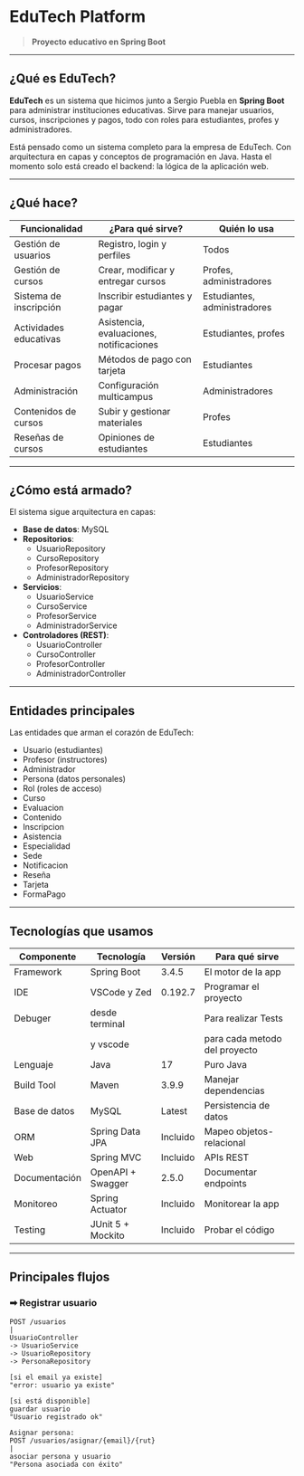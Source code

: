 #  EduTech Platform

> **Proyecto educativo en Spring Boot**

---

##  ¿Qué es EduTech?

**EduTech** es un sistema que hicimos junto a Sergio Puebla en **Spring Boot** para administrar instituciones educativas. Sirve para manejar usuarios, cursos, inscripciones y pagos, todo con roles para estudiantes, profes y administradores.  

Está pensado como un sistema completo para la empresa de EduTech. Con arquitectura en capas y conceptos de programación en Java. Hasta el momento solo está creado el backend: la lógica de la aplicación web. 

---

##  ¿Qué hace?

| Funcionalidad              | ¿Para qué sirve?                                      | Quién lo usa                |
|----------------------------|------------------------------------------------------|-----------------------------|
| Gestión de usuarios        | Registro, login y perfiles                           | Todos                       |
| Gestión de cursos          | Crear, modificar y entregar cursos                   | Profes, administradores     |
| Sistema de inscripción     | Inscribir estudiantes y pagar                         | Estudiantes, administradores|
| Actividades educativas     | Asistencia, evaluaciones, notificaciones             | Estudiantes, profes         |
| Procesar pagos             | Métodos de pago con tarjeta                          | Estudiantes                 |
| Administración             | Configuración multicampus                            | Administradores             |
| Contenidos de cursos       | Subir y gestionar materiales                          | Profes                      |
| Reseñas de cursos          | Opiniones de estudiantes                             | Estudiantes                 |

---

##  ¿Cómo está armado?

El sistema sigue arquitectura en capas:

- **Base de datos**: MySQL  
- **Repositorios**:
  - UsuarioRepository
  - CursoRepository
  - ProfesorRepository
  - AdministradorRepository
- **Servicios**:
  - UsuarioService
  - CursoService
  - ProfesorService
  - AdministradorService
- **Controladores (REST)**:
  - UsuarioController
  - CursoController
  - ProfesorController
  - AdministradorController

---

##  Entidades principales

Las entidades que arman el corazón de EduTech:

- Usuario (estudiantes)  
- Profesor (instructores)  
- Administrador  
- Persona (datos personales)  
- Rol (roles de acceso)  
- Curso  
- Evaluacion  
- Contenido  
- Inscripcion  
- Asistencia  
- Especialidad  
- Sede  
- Notificacion  
- Reseña
- Tarjeta  
- FormaPago

---

##  Tecnologías que usamos

| Componente       | Tecnología        | Versión  | Para qué sirve                      |
|------------------|-------------------|----------|-------------------------------------|
| Framework        | Spring Boot       | 3.4.5    | El motor de la app                  |
| IDE              | VSCode y Zed      | 0.192.7  | Programar el proyecto               |
| Debuger          | desde terminal    |          | Para realizar Tests                 |
|                  | y vscode          |          | para cada metodo del proyecto       |             
| Lenguaje         | Java              | 17       | Puro Java                           |
| Build Tool       | Maven             | 3.9.9    | Manejar dependencias                |
| Base de datos    | MySQL             | Latest   | Persistencia de datos               |
| ORM              | Spring Data JPA   | Incluido | Mapeo objetos-relacional            |
| Web              | Spring MVC        | Incluido | APIs REST                           |
| Documentación    | OpenAPI + Swagger | 2.5.0    | Documentar endpoints                |
| Monitoreo        | Spring Actuator   | Incluido | Monitorear la app                   |
| Testing          | JUnit 5 + Mockito | Incluido | Probar el código                    |

---

##  Principales flujos

### ➡ Registrar usuario

```plaintext
POST /usuarios
|
UsuarioController
-> UsuarioService
-> UsuarioRepository
-> PersonaRepository

[si el email ya existe]
"error: usuario ya existe"

[si está disponible]
guardar usuario
"Usuario registrado ok"

Asignar persona:
POST /usuarios/asignar/{email}/{rut}
|
asociar persona y usuario
"Persona asociada con éxito"

